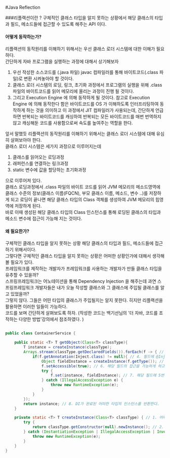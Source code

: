#Java Reflection 

###리플랙션이란 ? 
구체적인 클래스 타입을 알지 못하는 상황에서 해당 클래스의 타입과 필드, 메소드들에 접근할 수 있도록 해주는 API 이다.

#### 어떻게 동작하는가? 
리플랙션의 동작원리를 이해하기 위해서는 우선 클래스 로더 시스템에 대한 이해가 필요하다.  
간단하게 자바 프로그램을 실행하는 과정에 대해서 상기해보자  
1. 우선 작성한 소스코드를 (.java 파일) javac 컴파일러를 통해 바이트코드(.class 파일)로 변환 시켜놓아야 할 것이다.  
2. 클래스 로더 시스템의 로딩, 링크, 초기화 과정에서 프로그램의 실행을 위해 .class 파일의 바이트코드를 읽어 메모리에 올리는 과정이 진행 될 것이다.  
3. 그리고 Execution Engine 에 의해 동작하게 될 것이다. 참고로 Execution Engine 에 의해 동작한다 함은 바이트코드를 OS 가 이해하도록 인터프리팅하여 동작하게 하는 것을 의미하고 이 과정에서 JIT 컴파일러가 사용되는데, 간단하게 언급하면 반복되는 바이트코드를 캐싱하여 반복되는 모든 바이트코드를 매번 번역하지 않고 캐싱해둔 코드를 사용함으로써 속도를 높여주는 역할을 한다. 

앞서 말했듯 리플랙션의 동작원리를 이해하기 위해서는 클래스 로더 시스템에 대해 유심히 살펴보아야 한다.  
클래스 로더 시스템은 세가지 과정으로 이루어지는데  
1. 클래스를 읽어오는 로딩과정 
2. 래퍼런스를 연결하는 링크과정
3. static 변수에 값을 할당하는 초기화과정


으로 이루어져 있다.  
클래스 로딩과정에서 .class 파일의 바이트 코드를 읽어 JVM 메모리의 메소드영역에 클래스 수준의 정보(클래스 이름(FQCN), 부모 클래스 이름, 메소드, 변수 ..)를 저장하게 되고
로딩이 끝나면 해당 클래스 타입의 Class 객체를 생성하여 JVM 메모리의 힙영역에 저장하게 된다.  
바로 이때 생성된 해당 클래스 타입의 Class 인스턴스를 통해 로딩된 클래스의 타입과 메소드 변수에 접근이 가능해 지는 것이다. 

#### 왜 필요한가? 
구체적인 클래스 타입을 알지 못하는 상황 해당 클래스의 타입과 필드, 메소드들에 접근하기 위해서이다.  
그렇다면 구체적인 클래스 타입을 알지 못하는 상황은 어떠한 상황인가에 대해서 생각해 볼 필요가 있다.  
프레임워크를 제작하는 개발자가 프레임워크를 사용하는 개발자가 만들 클래스 타입을 유추할 수 있을까?  
스프링프레임워크는 어노테이션을 통해 Dependency Injection 을 해주는데 과연 스프링프레임워크 개발자들은 내가 오늘 작성할 클래스와 그 클래스에 주입될 클래스를 알고 있었을까?  
그렇지 않다. 그들은 어떤 타입의 클래스가 주입될지는 알지 못한다. 히지만 리플랙션을 활용하면 이러한 일들이 가능하다.  
코드를 보며 간단하게 살펴보도록 하자. 
(작성한 코드는 백기선님의 '더 자바, 코드를 조작하는 다양한 방법'강의에서 참조하였다. )  
```java

public class ContainerService {

    public static <T> T getObject(Class<T> classType){
        T instance = createInstance(classType); 
        Arrays.stream(classType.getDeclaredFields()).forEach(f -> { // 3. 어떠한 타입의 Class 인스턴스를 통해 해당 타입의 필드들을 돌면서 
            if(f.getAnnotation(Inject.class) != null){ // 4. 필드에 @Inject 어노테이션이 있다면 
                Object fieldInstance = createInstance(f.getType()); // 5. 그 필드의 타입인스턴스를 리턴받고 
                f.setAccessible(true); // 6. 해당 필드의 접근을 가능하게 하고 
                try {
                    f.set(instance, fieldInstance); // 7. 해당 필드에 5번 과정에서 리턴받은 인스턴스를 주입한 후 
                } catch (IllegalAccessException e) {
                    throw new RuntimeException(e);
                }
            }
        });
        return instance; // 8. DI가 완료된 어떠한 타입의 인스턴스를 반환한다. 
    }

    private static <T> T createInstance(Class<T> classType) { // 1. 어떠한 타입의 Class 인스턴스를 받는다. 
        try {
            return classType.getConstructor(null).newInstance(); // 2. 해당타입의 생성자를 활용해 해당 타입인스턴스를 만들어 리턴한다. 
        } catch (InstantiationException | IllegalAccessException | InvocationTargetException | NoSuchMethodException e) {
            throw new RuntimeException(e);
        }
    }
}
```







  
